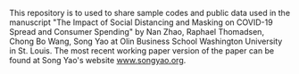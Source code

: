 This repository is to used to share sample codes and public data used in the manuscript "The Impact of Social Distancing and Masking on COVID-19 Spread and Consumer Spending" by Nan Zhao, Raphael Thomadsen, Chong Bo Wang, Song Yao at Olin Business School Washington University in St. Louis. The most recent working paper version of the paper can be found at Song Yao's website www.songyao.org.
